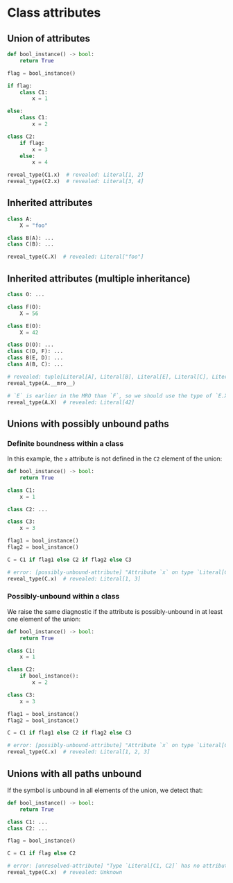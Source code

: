 # Class attributes

## Union of attributes

```py
def bool_instance() -> bool:
    return True

flag = bool_instance()

if flag:
    class C1:
        x = 1

else:
    class C1:
        x = 2

class C2:
    if flag:
        x = 3
    else:
        x = 4

reveal_type(C1.x)  # revealed: Literal[1, 2]
reveal_type(C2.x)  # revealed: Literal[3, 4]
```

## Inherited attributes

```py
class A:
    X = "foo"

class B(A): ...
class C(B): ...

reveal_type(C.X)  # revealed: Literal["foo"]
```

## Inherited attributes (multiple inheritance)

```py
class O: ...

class F(O):
    X = 56

class E(O):
    X = 42

class D(O): ...
class C(D, F): ...
class B(E, D): ...
class A(B, C): ...

# revealed: tuple[Literal[A], Literal[B], Literal[E], Literal[C], Literal[D], Literal[F], Literal[O], Literal[object]]
reveal_type(A.__mro__)

# `E` is earlier in the MRO than `F`, so we should use the type of `E.X`
reveal_type(A.X)  # revealed: Literal[42]
```

## Unions with possibly unbound paths

### Definite boundness within a class

In this example, the `x` attribute is not defined in the `C2` element of the union:

```py
def bool_instance() -> bool:
    return True

class C1:
    x = 1

class C2: ...

class C3:
    x = 3

flag1 = bool_instance()
flag2 = bool_instance()

C = C1 if flag1 else C2 if flag2 else C3

# error: [possibly-unbound-attribute] "Attribute `x` on type `Literal[C1, C2, C3]` is possibly unbound"
reveal_type(C.x)  # revealed: Literal[1, 3]
```

### Possibly-unbound within a class

We raise the same diagnostic if the attribute is possibly-unbound in at least one element of the
union:

```py
def bool_instance() -> bool:
    return True

class C1:
    x = 1

class C2:
    if bool_instance():
        x = 2

class C3:
    x = 3

flag1 = bool_instance()
flag2 = bool_instance()

C = C1 if flag1 else C2 if flag2 else C3

# error: [possibly-unbound-attribute] "Attribute `x` on type `Literal[C1, C2, C3]` is possibly unbound"
reveal_type(C.x)  # revealed: Literal[1, 2, 3]
```

## Unions with all paths unbound

If the symbol is unbound in all elements of the union, we detect that:

```py
def bool_instance() -> bool:
    return True

class C1: ...
class C2: ...

flag = bool_instance()

C = C1 if flag else C2

# error: [unresolved-attribute] "Type `Literal[C1, C2]` has no attribute `x`"
reveal_type(C.x)  # revealed: Unknown
```

